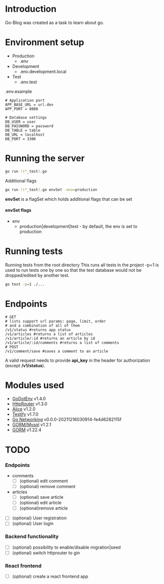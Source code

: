 # Introduction

Go-Blog was created as a task to learn about go.

# Environment setup

* Production 
    * .env
* Development
    * .env.development.local
* Test
    * .env.test

.env.example
```shell
# Application port
APP_BASE_URL = url.dev
APP_PORT = 8080

# Database settings
DB_USER = user
DB_PASSWORD = password
DB_TABLE = table
DB_URL = localhost
DB_PORT = 3306
```

# Running the server

```sh
go run !(*_test).go
```

Additional flags
```sh
go run !(*_test).go envSet -env=production
```
**envSet** is a flagSet which holds additional flags that can be set
#### envSet flags
* env
    * production|development|test - by default, the env is set to production

# Running tests

Running tests from the root directory
This runs all tests in the project
-p=1 is used to run tests one by one so that the test database would not be dropped/edited by another test.

```sh
go test -p=1 ./...
```

# Endpoints

```shell
# GET
# lists support url params: page, limit, order
# and a combination of all of them
/v1/status #returns app status
/v1/articles #returns a list of articles
/v1/article/:id #returns an article by id
/v1/article/:id/comments #returns a list of comments
# POST
/v1/comment/save #saves a comment to an article
```
A valid request needs to provide **api_key** in the header for authorization (except **/v1/status**).

# Modules used
* [GoDotEnv](https://github.com/joho/godotenv) v1.4.0
* [HttpRouter](https://github.com/julienschmidt/httprouter) v1.3.0
* [Alice](https://github.com/justinas/alice) v1.2.0
* [Testify](https://github.com/stretchr/testify) v1.7.0
* [Go Networking](https://pkg.go.dev/golang.org/x/net) v0.0.0-20211216030914-fe4d6282115f
* [GORM/Mysql](https://gorm.io/) v1.2.1
* [GORM](https://gorm.io/) v1.22.4

# TODO
### Endpoints
* comments
    - [ ] \(optional) edit comment
    - [ ] \(optional) remove comment
* articles
    - [ ] \(optional) save article
    - [ ] \(optional) edit article
    - [ ] \(optional)remove article
- [ ] \(optional) User registration
- [ ] \(optional) User login

### Backend functionality
- [ ] \(optional) possibility to enable/disable migration|seed
- [ ] \(optional) switch httprouter to gin

### React frontend
- [ ] \(optional) create a react frontend app
